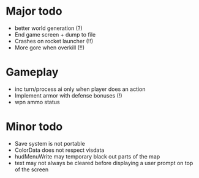 Major todo
==========
* better world generation (?)
* End game screen + dump to file
* Crashes on rocket launcher (!!)
* More gore when overkill (!!)

Gameplay
========
* inc turn/process ai only when player does an action
* Implement armor with defense bonuses (!)
* wpn ammo status

Minor todo
==========
* Save system is not portable
* ColorData does not respect visdata
* hudMenuWrite may temporary black out parts of the map
* text may not always be cleared before displaying a user prompt on top of the screen
